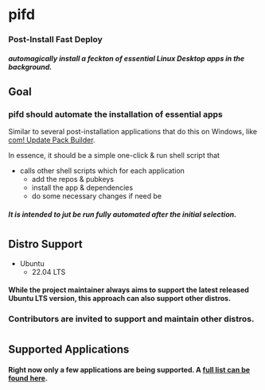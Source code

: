 # pifd
### Post-Install Fast Deploy
##### automagically install a feckton of essential Linux Desktop apps in the background.

## Goal
### pifd should automate the installation of essential apps 
Similar to several post-installation applications that do this on Windows, like [com! Update Pack Builder](https://www.com-magazin.de/news/business-it/servihttps://www.com-magazin.de/news/business-it/service-pack-fuer-alle-systeme-7137.htmlce-pack-fuer-alle-systeme-7137.html).

In essence, it should be a simple one-click & run shell script that
- calls other shell scripts which for each application
  - add the repos & pubkeys
  - install the app & dependencies
  - do some necessary changes if need be
##### It is intended to jut be run fully automated after the initial selection.

#
## Distro Support
- Ubuntu
  - 22.04 LTS
#### While the project maintainer always aims to support the latest released Ubuntu LTS version, this approach can also support other distros.

### Contributors are invited to support and maintain other distros.
#
##  Supported Applications
####  Right now only a few applications are being supported. A [full list can be found here](pifd.apps.list.tsv).
